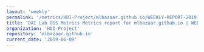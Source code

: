```yaml
---
layout: 'weekly'
permalink: '/metrics/HDI-Project/mlbazaar.github.io/WEEKLY-REPORT-2019-06-09'
title: 'DAI Lab OSS Metrics Metrics report for mlbazaar.github.io | WEEKLY-REPORT-2019-06-09'
organization: 'HDI-Project'
repository: 'mlbazaar.github.io'
current_date: '2019-06-09'
---
```


